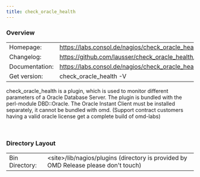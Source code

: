 ```yaml
---
title: check_oracle_health
---
```

<style>
  thead th:empty {
    border: thin solid red !important;
    display: none;
  }
</style>
### Overview

|||
|---|---|
|Homepage:|https://labs.consol.de/nagios/check_oracle_health|
|Changelog:|https://github.com/lausser/check_oracle_health/blob/master/ChangeLog|
|Documentation:|https://labs.consol.de/nagios/check_oracle_health|
|Get version:|check_oracle_health -V|

check_oracle_health is a plugin, which is used to monitor different parameters of a Oracle Database Server. The plugin is bundled with the perl-module DBD::Oracle.  The Oracle Instant Client must be installed separately, it cannot be bundled with omd. (Support contract customers having a valid oracle license get a complete build of omd-labs)

&#x205F;
### Directory Layout

|||
|---|---|
|Bin Directory:|&lt;site&gt;/lib/nagios/plugins (directory is provided by OMD Release please don&#x27;t touch)|

&#x205F;
